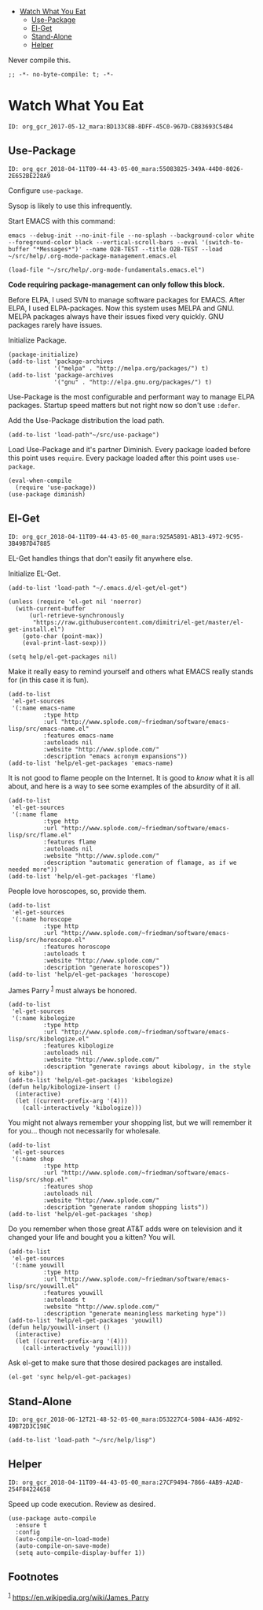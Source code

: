 - [Watch What You Eat](#orgd13abcd)
  - [Use-Package](#org694e713)
  - [El-Get](#orgfc68303)
  - [Stand-Alone](#orgc0f38b0)
  - [Helper](#org5fa6636)

Never compile this.

```emacs-lisp
;; -*- no-byte-compile: t; -*-
```


<a id="orgd13abcd"></a>

# Watch What You Eat

    ID: org_gcr_2017-05-12_mara:BD133C8B-8DFF-45C0-967D-CB83693C54B4


<a id="org694e713"></a>

## Use-Package

    ID: org_gcr_2018-04-11T09-44-43-05-00_mara:55083825-349A-44D0-8026-2E652BE228A9

Configure `use-package`.

Sysop is likely to use this infrequently.

Start EMACS with this command:

    emacs --debug-init --no-init-file --no-splash --background-color white --foreground-color black --vertical-scroll-bars --eval '(switch-to-buffer "*Messages*")' --name O2B-TEST --title O2B-TEST --load ~/src/help/.org-mode-package-management.emacs.el

```emacs-lisp
(load-file "~/src/help/.org-mode-fundamentals.emacs.el")
```

**Code requiring package-management can only follow this block.**

Before ELPA, I used SVN to manage software packages for EMACS. After ELPA, I used ELPA-packages. Now this system uses MELPA and GNU. MELPA packages always have their issues fixed very quickly. GNU packages rarely have issues.

Initialize Package.

```emacs-lisp
(package-initialize)
(add-to-list 'package-archives
             '("melpa" . "http://melpa.org/packages/") t)
(add-to-list 'package-archives
             '("gnu" . "http://elpa.gnu.org/packages/") t)
```

Use-Package is the most configurable and performant way to manage ELPA packages. Startup speed matters but not right now so don't use `:defer`.

Add the Use-Package distribution the load path.

```emacs-lisp
(add-to-list 'load-path"~/src/use-package")
```

Load Use-Package and it's partner Diminish. Every package loaded before this point uses `require`. Every package loaded after this point uses `use-package`.

```emacs-lisp
(eval-when-compile
  (require 'use-package))
(use-package diminish)
```


<a id="orgfc68303"></a>

## El-Get

    ID: org_gcr_2018-04-11T09-44-43-05-00_mara:925A5891-AB13-4972-9C95-3B49B7D47885

EL-Get handles things that don't easily fit anywhere else.

Initialize EL-Get.

```emacs-lisp
(add-to-list 'load-path "~/.emacs.d/el-get/el-get")

(unless (require 'el-get nil 'noerror)
  (with-current-buffer
      (url-retrieve-synchronously
       "https://raw.githubusercontent.com/dimitri/el-get/master/el-get-install.el")
    (goto-char (point-max))
    (eval-print-last-sexp)))
```

```emacs-lisp
(setq help/el-get-packages nil)
```

Make it really easy to remind yourself and others what EMACS really stands for (in this case it is fun).

```emacs-lisp
(add-to-list
 'el-get-sources
 '(:name emacs-name
          :type http
          :url "http://www.splode.com/~friedman/software/emacs-lisp/src/emacs-name.el"
          :features emacs-name
          :autoloads nil
          :website "http://www.splode.com/"
          :description "emacs acronym expansions"))
(add-to-list 'help/el-get-packages 'emacs-name)
```

It is not good to flame people on the Internet. It is good to *know* what it is all about, and here is a way to see some examples of the absurdity of it all.

```emacs-lisp
(add-to-list
 'el-get-sources
 '(:name flame
          :type http
          :url "http://www.splode.com/~friedman/software/emacs-lisp/src/flame.el"
          :features flame
          :autoloads nil
          :website "http://www.splode.com/"
          :description "automatic generation of flamage, as if we needed more"))
(add-to-list 'help/el-get-packages 'flame)
```

People love horoscopes, so, provide them.

```emacs-lisp
(add-to-list
 'el-get-sources
 '(:name horoscope
          :type http
          :url "http://www.splode.com/~friedman/software/emacs-lisp/src/horoscope.el"
          :features horoscope
          :autoloads t
          :website "http://www.splode.com/"
          :description "generate horoscopes"))
(add-to-list 'help/el-get-packages 'horoscope)
```

James Parry <sup><a id="fnr.1" class="footref" href="#fn.1">1</a></sup> must always be honored.

```emacs-lisp
(add-to-list
 'el-get-sources
 '(:name kibologize
          :type http
          :url "http://www.splode.com/~friedman/software/emacs-lisp/src/kibologize.el"
          :features kibologize
          :autoloads nil
          :website "http://www.splode.com/"
          :description "generate ravings about kibology, in the style of kibo"))
(add-to-list 'help/el-get-packages 'kibologize)
(defun help/kibologize-insert ()
  (interactive)
  (let ((current-prefix-arg '(4)))
    (call-interactively 'kibologize)))
```

You might not always remember your shopping list, but we will remember it for you… though not necessarily for wholesale.

```emacs-lisp
(add-to-list
 'el-get-sources
 '(:name shop
          :type http
          :url "http://www.splode.com/~friedman/software/emacs-lisp/src/shop.el"
          :features shop
          :autoloads nil
          :website "http://www.splode.com/"
          :description "generate random shopping lists"))
(add-to-list 'help/el-get-packages 'shop)
```

Do you remember when those great AT&T adds were on television and it changed your life and bought you a kitten? You will.

```emacs-lisp
(add-to-list
 'el-get-sources
 '(:name youwill
          :type http
          :url "http://www.splode.com/~friedman/software/emacs-lisp/src/youwill.el"
          :features youwill
          :autoloads t
          :website "http://www.splode.com/"
          :description "generate meaningless marketing hype"))
(add-to-list 'help/el-get-packages 'youwill)
(defun help/youwill-insert ()
  (interactive)
  (let ((current-prefix-arg '(4)))
    (call-interactively 'youwill)))
```

Ask el-get to make sure that those desired packages are installed.

```emacs-lisp
(el-get 'sync help/el-get-packages)
```


<a id="orgc0f38b0"></a>

## Stand-Alone

    ID: org_gcr_2018-06-12T21-48-52-05-00_mara:D53227C4-5084-4A36-AD92-49B72D3C198C

```emacs-lisp
(add-to-list 'load-path "~/src/help/lisp")
```


<a id="org5fa6636"></a>

## Helper

    ID: org_gcr_2018-04-11T09-44-43-05-00_mara:27CF9494-7866-4AB9-A2AD-254F84224658

Speed up code execution. Review as desired.

```emacs-lisp
(use-package auto-compile
  :ensure t
  :config
  (auto-compile-on-load-mode)
  (auto-compile-on-save-mode)
  (setq auto-compile-display-buffer 1))
```

## Footnotes

<sup><a id="fn.1" class="footnum" href="#fnr.1">1</a></sup> <https://en.wikipedia.org/wiki/James_Parry>
